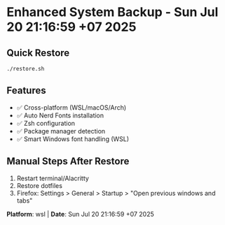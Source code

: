 # Enhanced System Backup - Sun Jul 20 21:16:59 +07 2025

## Quick Restore

```bash
./restore.sh
```


## Features
- ✅ Cross-platform (WSL/macOS/Arch)
- ✅ Auto Nerd Fonts installation
- ✅ Zsh configuration  
- ✅ Package manager detection
- ✅ Smart Windows font handling (WSL)

## Manual Steps After Restore
1. Restart terminal/Alacritty
2. Restore dotfiles
3. Firefox: Settings > General > Startup > "Open previous windows and tabs"


**Platform**: wsl | **Date**: Sun Jul 20 21:16:59 +07 2025

